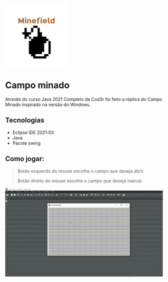 ![Logo of the project](https://github.com/cristhoffer-nunes/Udemy-Java-minefield/blob/master/readme_images/minefield.png)

# Campo minado
Através do curso Java 2021 Completo da Cod3r foi feito a réplica do Campo Minado inspirado na versão do Windows. 

## Tecnologias
*  Eclipse IDE 2021‑03
*  Java
*  Pacote swing

## Como jogar:
> Botão esquerdo do mouse escolhe o campo que deseja abrir.

> Botão direito do mouse escolhe o campo que deseja marcar.

![Demo of the project](https://github.com/cristhoffer-nunes/Udemy-Java-minefield/blob/master/readme_images/minefield.gif)

